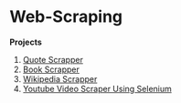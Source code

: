 # Web-Scraping

**Projects**
1. [Quote Scrapper](https://github.com/ChandrashekharRobbi/Web-Scraping/tree/main/Quote%20Scrapper)
2. [Book Scrapper](https://github.com/ChandrashekharRobbi/Web-Scraping/tree/main/Book%20Scraper)
3. [Wikipedia Scrapper](https://github.com/ChandrashekharRobbi/Web-Scraping/tree/main/Wikipedia%20Scrapper)
4. [Youtube Video Scraper Using Selenium](https://github.com/ChandrashekharRobbi/Web-Scraping/tree/main/Youtube%20Video%20Scraper%20using%20Selenium)
